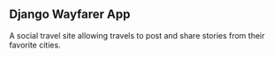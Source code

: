 ## Django Wayfarer App

A social travel site allowing travels to post and share stories from their favorite cities.
